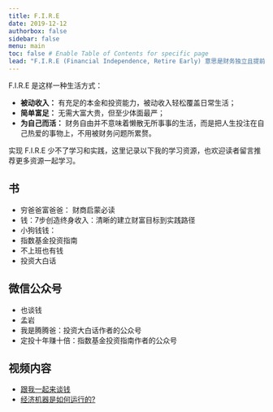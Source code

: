```yaml
---
title: F.I.R.E
date: 2019-12-12
authorbox: false
sidebar: false
menu: main
toc: false # Enable Table of Contents for specific page
lead: "F.I.R.E (Financial Independence, Retire Early) 意思是财务独立且提前退休，即常说的财务自由。" # Lead text
---
```


F.I.R.E 是这样一种生活方式：

- **被动收入：** 有充足的本金和投资能力，被动收入轻松覆盖日常生活；
- **简单富足：** 无需大富大贵，但至少体面最严；
- **为自己而活：** 财务自由并不意味着懒散无所事事的生活，而是把人生投注在自己热爱的事物上，不用被财务问题所累赘。


实现 F.I.R.E 少不了学习和实践，这里记录以下我的学习资源，也欢迎读者留言推荐更多资源一起学习。

## 书

- 穷爸爸富爸爸： 财商启蒙必读
- 钱：7步创造终身收入：清晰的建立财富目标到实践路径
- 小狗钱钱：
- 指数基金投资指南
- 不上班也有钱
- 投资大白话

## 微信公众号
- 也谈钱
- 孟岩
- 我是腾腾爸：投资大白话作者的公众号
- 定投十年赚十倍：指数基金投资指南作者的公众号

## 视频内容
- [跟我一起来谈钱](https://www.youtube.com/channel/UC5RtC9dKUJ9noJ4C6N4XnmQ")
- [经济机器是如何运行的?](https://www.youtube.com/watch?v=rFV7wdEX-Mo")